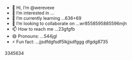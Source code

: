 - 👋 Hi, I’m @werevexe
- 👀 I’m interested in ...
- 🌱 I’m currently learning ...636+69
- 💞️ I’m looking to collaborate on ...wr8558595885596mjh
- 📫 How to reach me ...23gfgfb
- 😄 Pronouns: ...544jgl
- ⚡ Fun fact: ...jjsdfdgfsdf5lkjjsdfggg
dfgdg8735
<!---adsdf45
werevexe/werevexe is a ✨ special ✨ repository because its `README.md` (this file) appears on your GistHub profile.1234562tyh
You can click the Preview link to take a look at your changes.26633
--->3345634
